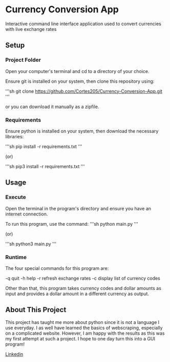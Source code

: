 # Currency Conversion App
Interactive command line interface application used to convert currencies with live exchange rates

## Setup

### Project Folder
Open your computer's terminal and cd to a directory of your choice.

Ensure git is installed on your system, then clone this repository using:

'''sh
git clone https://github.com/Cortes205/Currency-Conversion-App.git
'''

or you can download it manually as a zipfile.

### Requirements
Ensure python is installed on your system, then download the necessary libraries:

'''sh
pip install -r requirements.txt
'''

(or)

'''sh
pip3 install -r requirements.txt
'''

## Usage

### Execute
Open the terminal in the program's directory and ensure you have an internet connection.

To run this program, use the command:
'''sh
python main.py
'''

(or)

'''sh
python3 main.py
'''

### Runtime
The four special commands for this program are:

-q quit
-h help
-r refresh exchange rates
-c display list of currency codes

Other than that, this program takes currency codes and dollar amounts as input
and provides a dollar amount in a different currency as output.

## About This Project
This project has taught me more about python since it is not a language I use everyday.
I as well have learned the basics of webscraping, especially on a complicated website. However,
I am happy with the results as this was my first attempt at such a project.
I hope to one day turn this into a GUI program!

[Linkedin](https://www.linkedin.com/in/cortes205/)
